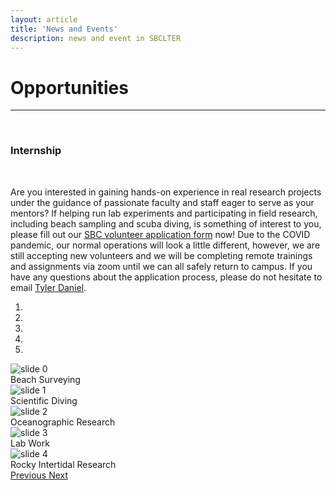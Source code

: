 ```yaml
---
layout: article
title: 'News and Events'
description: news and event in SBCLTER
---
```


<div id="main-container">
<div class="container-fluid">

<h1>Opportunities </h1>

<hr/>
<br>
<h3>Internship</h3>
<br>
<div style="position: bottom: 5px;">
     <p>Are you interested in gaining hands-on experience in real research projects under the guidance of passionate faculty and staff eager to serve as your mentors? If helping run lab experiments and participating in field research, including beach sampling and scuba diving, is something of interest to you, please fill out our <a href="{{site.baseurl}}/external/Documents/Other/Volunteer_Application_and_Waiver.pdf">SBC volunteer application form</a> now! Due to the COVID pandemic, our normal operations will look a little different, however, we are still accepting new volunteers and we will be completing remote trainings and assignments via zoom until we can all safely return to campus. If you have any questions about the application process, please do not hesitate to email <a href="mailto:tyler_a_daniel@ucsb.edu" target="_blank">Tyler Daniel</a>.</p>

 <div class="col-md">

<div id="carouselExampleIndicators" class="carousel slide" data-ride="carousel">
  <ol class="carousel-indicators">
    <li data-target="#carouselExampleIndicators" data-slide-to="0" class="active"></li>
    <li data-target="#carouselExampleIndicators" data-slide-to="1"></li>
    <li data-target="#carouselExampleIndicators" data-slide-to="2"></li>
    <li data-target="#carouselExampleIndicators" data-slide-to="3"></li>
    <li data-target="#carouselExampleIndicators" data-slide-to="4"></li>

  </ol>
  <div class="carousel-inner">
    <div class="carousel-item active">
      <img class="d-block w-100" src="/assets/img/education/SEEDS07Beachactivity.jpg" alt="slide 0">
      <div class="carousel-caption d-none d-md-block">
        <div class="title">Beach Surveying</div>
      </div>
     </div>
     <div class="carousel-item">
      <img class="d-block w-100" src="/assets/img/community/KaitlinJ.jpeg" alt="slide 1">
      <div class="carousel-caption d-none d-md-block">
        <div class="title">Scientific Diving</div>
      </div>
    </div>
    <div class="carousel-item">
      <img class="d-block w-100" src="/assets/img/community/launch_instrument2.jpg" alt="slide 2">
      <div class="carousel-caption d-none d-md-block">
        <div class="title">Oceanographic Research</div>
      </div>
    </div>
    <div class="carousel-item">
      <img class="d-block w-100" src="/assets/img/community/Lab_algae_sorting.jpg" alt="slide 3">
      <div class="carousel-caption d-none d-md-block">
        <div class="title">Lab Work</div>
      </div>
    </div>
   <div class="carousel-item">
      <img class="d-block w-100" src="/assets/img/community/RockyIntertidalActivity.jpg" alt="slide 4">
      <div class="carousel-caption d-none d-md-block">
        <div class="title">Rocky Intertidal Research</div>
      </div>
    </div>
  </div>
  <a class="carousel-control-prev" href="#carouselExampleIndicators" role="button" data-slide="prev">
    <span class="carousel-control-prev-icon" aria-hidden="true"></span>
    <span class="sr-only">Previous</span>
  </a>
  <a class="carousel-control-next" href="#carouselExampleIndicators" role="button" data-slide="next">
    <span class="carousel-control-next-icon" aria-hidden="true"></span>
    <span class="sr-only">Next</span>
  </a>
</div>

</div>
</div>



</div>
